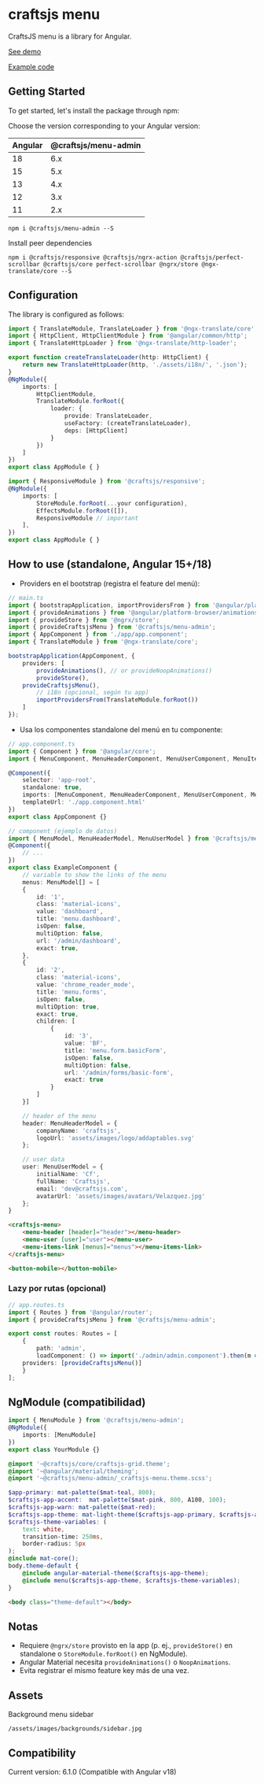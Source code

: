 # craftsjs menu

CraftsJS menu is a library for Angular.

[See demo](http://craftsjs.com/admin/dashboard)

[Example code](https://stackblitz.com/edit/angular-menu-craftsjs)

## Getting Started
To get started, let's install the package through npm:

Choose the version corresponding to your Angular version:

 | Angular | @craftsjs/menu-admin |
 | ------- | -------------------- |
| 18      | 6.x                  |
 | 15      | 5.x                  |
 | 13      | 4.x                  |
 | 12      | 3.x                  |
 | 11      | 2.x                  |

```
npm i @craftsjs/menu-admin --S
```

Install peer dependencies

```
npm i @craftsjs/responsive @craftsjs/ngrx-action @craftsjs/perfect-scrollbar @craftsjs/core perfect-scrollbar @ngrx/store @ngx-translate/core --S
```

## Configuration


The library is configured as follows:

```typescript
import { TranslateModule, TranslateLoader } from '@ngx-translate/core';
import { HttpClient, HttpClientModule } from '@angular/common/http';
import { TranslateHttpLoader } from '@ngx-translate/http-loader';

export function createTranslateLoader(http: HttpClient) {
    return new TranslateHttpLoader(http, './assets/i18n/', '.json');
}
@NgModule({
    imports: [
        HttpClientModule,
        TranslateModule.forRoot({
            loader: {
                provide: TranslateLoader,
                useFactory: (createTranslateLoader),
                deps: [HttpClient]
            }
        })
    ]
})
export class AppModule { }
```



```typescript
import { ResponsiveModule } from '@craftsjs/responsive';
@NgModule({
    imports: [
        StoreModule.forRoot(...your configuration),
        EffectsModule.forRoot([]),
        ResponsiveModule // important
    ],
})
export class AppModule { }
```


## How to use (standalone, Angular 15+/18)

- Providers en el bootstrap (registra el feature del menú):

```ts
// main.ts
import { bootstrapApplication, importProvidersFrom } from '@angular/platform-browser';
import { provideAnimations } from '@angular/platform-browser/animations';
import { provideStore } from '@ngrx/store';
import { provideCraftsjsMenu } from '@craftsjs/menu-admin';
import { AppComponent } from './app/app.component';
import { TranslateModule } from '@ngx-translate/core';

bootstrapApplication(AppComponent, {
    providers: [
        provideAnimations(), // or provideNoopAnimations()
        provideStore(),
    provideCraftsjsMenu(),
        // i18n (opcional, según tu app)
        importProvidersFrom(TranslateModule.forRoot())
    ]
});
```

- Usa los componentes standalone del menú en tu componente:

```ts
// app.component.ts
import { Component } from '@angular/core';
import { MenuComponent, MenuHeaderComponent, MenuUserComponent, MenuItemsLinkComponent } from '@craftsjs/menu-admin';

@Component({
    selector: 'app-root',
    standalone: true,
    imports: [MenuComponent, MenuHeaderComponent, MenuUserComponent, MenuItemsLinkComponent],
    templateUrl: './app.component.html'
})
export class AppComponent {}
```


```typescript
// component (ejemplo de datos)
import { MenuModel, MenuHeaderModel, MenuUserModel } from '@craftsjs/menu-admin';
@Component({
    // ...
})
export class ExampleComponent {
    // variable to show the links of the menu
    menus: MenuModel[] = [
    {
        id: '1',
        class: 'material-icons',
        value: 'dashboard',
        title: 'menu.dashboard',
        isOpen: false,
        multiOption: false,
        url: '/admin/dashboard',
        exact: true,
    },
    {
        id: '2',
        class: 'material-icons',
        value: 'chrome_reader_mode',
        title: 'menu.forms',
        isOpen: false,
        multiOption: true,
        exact: true,
        children: [
            {
                id: '3',
                value: 'BF',
                title: 'menu.form.basicForm',
                isOpen: false,
                multiOption: false,
                url: '/admin/forms/basic-form',
                exact: true
            }
        ]
    }]

    // header of the menu
    header: MenuHeaderModel = {
        companyName: 'craftsjs',
        logoUrl: 'assets/images/logo/addaptables.svg'
    };

    // user data
    user: MenuUserModel = {
        initialName: 'Cf',
        fullName: 'Craftsjs',
        email: 'dev@craftsjs.com',
        avatarUrl: 'assets/images/avatars/Velazquez.jpg'
    };
}
```


```html
<craftsjs-menu>
    <menu-header [header]="header"></menu-header>
    <menu-user [user]="user"></menu-user>
    <menu-items-link [menus]="menus"></menu-items-link>
</craftsjs-menu>
```


```html
<button-mobile></button-mobile>
```

### Lazy por rutas (opcional)

```ts
// app.routes.ts
import { Routes } from '@angular/router';
import { provideCraftsjsMenu } from '@craftsjs/menu-admin';

export const routes: Routes = [
    {
        path: 'admin',
        loadComponent: () => import('./admin/admin.component').then(m => m.AdminComponent),
    providers: [provideCraftsjsMenu()]
    }
];
```

## NgModule (compatibilidad)

```ts
import { MenuModule } from '@craftsjs/menu-admin';
@NgModule({
    imports: [MenuModule]
})
export class YourModule {}
```


```scss
@import '~@craftsjs/core/craftsjs-grid.theme';
@import '~@angular/material/theming';
@import '~@craftsjs/menu-admin/_craftsjs-menu.theme.scss';

$app-primary: mat-palette($mat-teal, 800);
$craftsjs-app-accent:  mat-palette($mat-pink, 800, A100, 100);
$craftsjs-app-warn: mat-palette($mat-red);
$craftsjs-app-theme: mat-light-theme($craftsjs-app-primary, $craftsjs-app-accent, $craftsjs-app-warn);
$craftsjs-theme-variables: (
    text: white,
    transition-time: 250ms,
    border-radius: 5px
);
@include mat-core();
body.theme-default {
    @include angular-material-theme($craftsjs-app-theme);
    @include menu($craftsjs-app-theme, $craftsjs-theme-variables);
}
```


```html
<body class="theme-default"></body>
```

## Notas

- Requiere `@ngrx/store` provisto en la app (p. ej., `provideStore()` en standalone o `StoreModule.forRoot()` en NgModule).
- Angular Material necesita `provideAnimations()` o `NoopAnimations`.
- Evita registrar el mismo feature key más de una vez.

## Assets

Background menu sidebar

```
/assets/images/backgrounds/sidebar.jpg
```

## Compatibility

Current version: 6.1.0 (Compatible with Angular v18)
